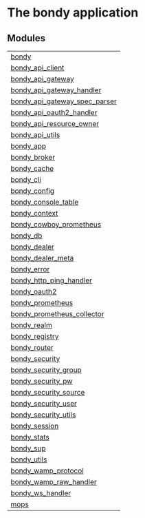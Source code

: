 

# The bondy application #


## Modules ##


<table width="100%" border="0" summary="list of modules">
<tr><td><a href="bondy.md" class="module">bondy</a></td></tr>
<tr><td><a href="bondy_api_client.md" class="module">bondy_api_client</a></td></tr>
<tr><td><a href="bondy_api_gateway.md" class="module">bondy_api_gateway</a></td></tr>
<tr><td><a href="bondy_api_gateway_handler.md" class="module">bondy_api_gateway_handler</a></td></tr>
<tr><td><a href="bondy_api_gateway_spec_parser.md" class="module">bondy_api_gateway_spec_parser</a></td></tr>
<tr><td><a href="bondy_api_oauth2_handler.md" class="module">bondy_api_oauth2_handler</a></td></tr>
<tr><td><a href="bondy_api_resource_owner.md" class="module">bondy_api_resource_owner</a></td></tr>
<tr><td><a href="bondy_api_utils.md" class="module">bondy_api_utils</a></td></tr>
<tr><td><a href="bondy_app.md" class="module">bondy_app</a></td></tr>
<tr><td><a href="bondy_broker.md" class="module">bondy_broker</a></td></tr>
<tr><td><a href="bondy_cache.md" class="module">bondy_cache</a></td></tr>
<tr><td><a href="bondy_cli.md" class="module">bondy_cli</a></td></tr>
<tr><td><a href="bondy_config.md" class="module">bondy_config</a></td></tr>
<tr><td><a href="bondy_console_table.md" class="module">bondy_console_table</a></td></tr>
<tr><td><a href="bondy_context.md" class="module">bondy_context</a></td></tr>
<tr><td><a href="bondy_cowboy_prometheus.md" class="module">bondy_cowboy_prometheus</a></td></tr>
<tr><td><a href="bondy_db.md" class="module">bondy_db</a></td></tr>
<tr><td><a href="bondy_dealer.md" class="module">bondy_dealer</a></td></tr>
<tr><td><a href="bondy_dealer_meta.md" class="module">bondy_dealer_meta</a></td></tr>
<tr><td><a href="bondy_error.md" class="module">bondy_error</a></td></tr>
<tr><td><a href="bondy_http_ping_handler.md" class="module">bondy_http_ping_handler</a></td></tr>
<tr><td><a href="bondy_oauth2.md" class="module">bondy_oauth2</a></td></tr>
<tr><td><a href="bondy_prometheus.md" class="module">bondy_prometheus</a></td></tr>
<tr><td><a href="bondy_prometheus_collector.md" class="module">bondy_prometheus_collector</a></td></tr>
<tr><td><a href="bondy_realm.md" class="module">bondy_realm</a></td></tr>
<tr><td><a href="bondy_registry.md" class="module">bondy_registry</a></td></tr>
<tr><td><a href="bondy_router.md" class="module">bondy_router</a></td></tr>
<tr><td><a href="bondy_security.md" class="module">bondy_security</a></td></tr>
<tr><td><a href="bondy_security_group.md" class="module">bondy_security_group</a></td></tr>
<tr><td><a href="bondy_security_pw.md" class="module">bondy_security_pw</a></td></tr>
<tr><td><a href="bondy_security_source.md" class="module">bondy_security_source</a></td></tr>
<tr><td><a href="bondy_security_user.md" class="module">bondy_security_user</a></td></tr>
<tr><td><a href="bondy_security_utils.md" class="module">bondy_security_utils</a></td></tr>
<tr><td><a href="bondy_session.md" class="module">bondy_session</a></td></tr>
<tr><td><a href="bondy_stats.md" class="module">bondy_stats</a></td></tr>
<tr><td><a href="bondy_sup.md" class="module">bondy_sup</a></td></tr>
<tr><td><a href="bondy_utils.md" class="module">bondy_utils</a></td></tr>
<tr><td><a href="bondy_wamp_protocol.md" class="module">bondy_wamp_protocol</a></td></tr>
<tr><td><a href="bondy_wamp_raw_handler.md" class="module">bondy_wamp_raw_handler</a></td></tr>
<tr><td><a href="bondy_ws_handler.md" class="module">bondy_ws_handler</a></td></tr>
<tr><td><a href="mops.md" class="module">mops</a></td></tr></table>

